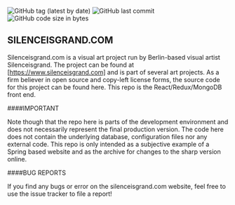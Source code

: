 ![GitHub tag (latest by date)](https://img.shields.io/github/v/tag/mydogspies/silenceisgrand-front) ![GitHub last commit](https://img.shields.io/github/last-commit/mydogspies/silenceisgrand-front) ![GitHub code size in bytes](https://img.shields.io/github/languages/code-size/mydogspies/silenceisgrand-front)
## SILENCEISGRAND.COM

Silenceisgrand.com is a visual art project run by Berlin-based visual artist Silenceisgrand.
The project can be found at [https://www.silenceisgrand.com] and is part of several art
projects. As a firm believer in open source and copy-left license forms, the source code for
this project can be found here. This repo is the React/Redux/MongoDB front end.

####IMPORTANT

Note though that the repo here is parts of the development
environment and does not necessarily represent the final production version. The code here does not
contain the underlying database, configuration files nor any external code. This repo is only intended
as a subjective example of a Spring based website and as the archive for changes to
the sharp version online.

####BUG REPORTS

If you find any bugs or error on the silenceisgrand.com website, feel free to use the issue tracker
to file a report!
